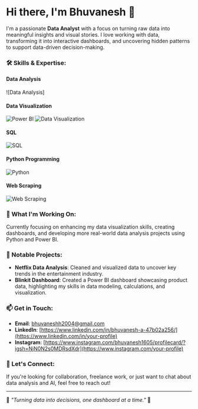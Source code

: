 # Hi there, I'm Bhuvanesh 👋

I'm a passionate **Data Analyst** with a focus on turning raw data into meaningful insights and visual stories. I love working with data, transforming it into interactive dashboards, and uncovering hidden patterns to support data-driven decision-making.

### 🛠️ Skills & Expertise:

#### **Data Analysis**
![Data Analysis]

#### **Data Visualization**
![Power BI](https://img.shields.io/badge/Power%20BI-F2C811?style=for-the-badge&logo=power-bi&logoColor=black)
![Data Visualization](https://img.shields.io/badge/-Data%20Visualization-orange)

#### **SQL**
![SQL](https://img.shields.io/badge/-SQL-4479A1?style=for-the-badge&logo=MySQL&logoColor=white)

#### **Python Programming**
![Python](https://img.shields.io/badge/-Python-3776AB?style=for-the-badge&logo=python&logoColor=white)

#### **Web Scraping**
![Web Scraping](https://img.shields.io/badge/-Web%20Scraping-green)

### 🌱 What I'm Working On:
Currently focusing on enhancing my data visualization skills, creating dashboards, and developing more real-world data analysis projects using Python and Power BI.

### 💼 Notable Projects:
- **Netflix Data Analysis**: Cleaned and visualized data to uncover key trends in the entertainment industry.
- **Blinkit Dashboard**: Created a Power BI dashboard showcasing product data, highlighting my skills in data modeling, calculations, and visualization.

### 📫 Get in Touch:
- **Email**: [bhuvaneshh2004@gmail.com](mailto:your_email@example.com)
- **LinkedIn**: [https://www.linkedin.com/in/bhuvanesh-a-47b02a256/](https://www.linkedin.com/in/your-profile)
- **Instagram**: [https://www.instagram.com/bhuvanesh1605/profilecard/?igsh=NjN0N2s0MDRsdXdr](https://www.instagram.com/your-profile)

### 💬 Let's Connect:
If you're looking for collaboration, freelance work, or just want to chat about data analysis and AI, feel free to reach out!

---

🌟 *"Turning data into decisions, one dashboard at a time."* 🌟


